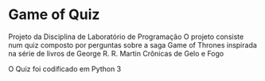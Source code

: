 # Game of Quiz
Projeto da Disciplina de Laboratório de Programação 
O projeto consiste num quiz composto por perguntas sobre a saga Game of Thrones inspirada na série de livros de George R. R. Martin Crônicas de Gelo e Fogo

O Quiz foi codificado em Python 3
